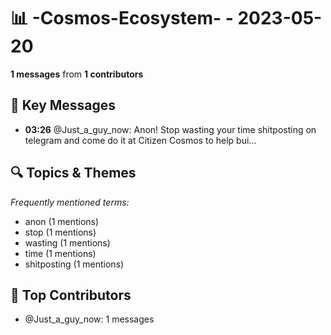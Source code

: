 # 📊 -Cosmos-Ecosystem- - 2023-05-20
**1 messages** from **1 contributors**

## 💬 Key Messages
- **03:26** @Just_a_guy_now: Anon! Stop wasting your time shitposting on telegram and come do it at Citizen Cosmos to help bui...

## 🔍 Topics & Themes
*Frequently mentioned terms:*
- anon (1 mentions)
- stop (1 mentions)
- wasting (1 mentions)
- time (1 mentions)
- shitposting (1 mentions)

## 👥 Top Contributors
- @Just_a_guy_now: 1 messages